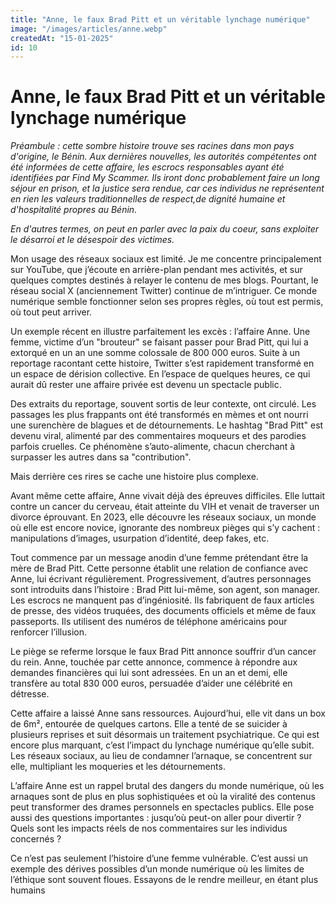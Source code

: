 ```yaml
---
title: "Anne, le faux Brad Pitt et un véritable lynchage numérique"
image: "/images/articles/anne.webp"
createdAt: "15-01-2025"
id: 10
---
```


# Anne, le faux Brad Pitt et un véritable lynchage numérique

_Préambule : cette sombre histoire trouve ses racines dans mon pays d'origine, le Bénin. Aux dernières nouvelles, les autorités compétentes ont été informées de cette affaire, les escrocs responsables ayant été identifiées par Find My Scammer. Ils iront donc probablement faire un long séjour en prison, et la justice sera rendue, car ces individus ne représentent en rien les valeurs traditionnelles de respect,de dignité humaine et d'hospitalité propres au Bénin._

_En d'autres termes, on peut en parler avec la paix du coeur, sans exploiter le désarroi et le désespoir des victimes._

Mon usage des réseaux sociaux est limité. Je me concentre principalement sur YouTube, que j’écoute en arrière-plan pendant mes activités, et sur quelques comptes destinés à relayer le contenu de mes blogs. Pourtant, le réseau social X (anciennement Twitter) continue de m’intriguer. Ce monde numérique semble fonctionner selon ses propres règles, où tout est permis, où tout peut arriver.

Un exemple récent en illustre parfaitement les excès : l’affaire Anne. Une femme, victime d’un "brouteur" se faisant passer pour Brad Pitt, qui lui a extorqué en un an une somme colossale de 800 000 euros. Suite à un reportage racontant cette histoire, Twitter s’est rapidement transformé en un espace de dérision collective. En l’espace de quelques heures, ce qui aurait dû rester une affaire privée est devenu un spectacle public.

Des extraits du reportage, souvent sortis de leur contexte, ont circulé. Les passages les plus frappants ont été transformés en mèmes et ont nourri une surenchère de blagues et de détournements. Le hashtag "Brad Pitt" est devenu viral, alimenté par des commentaires moqueurs et des parodies parfois cruelles. Ce phénomène s’auto-alimente, chacun cherchant à surpasser les autres dans sa "contribution".

Mais derrière ces rires se cache une histoire plus complexe.

Avant même cette affaire, Anne vivait déjà des épreuves difficiles. Elle luttait contre un cancer du cerveau, était atteinte du VIH et venait de traverser un divorce éprouvant. En 2023, elle découvre les réseaux sociaux, un monde où elle est encore novice, ignorante des nombreux pièges qui s’y cachent : manipulations d’images, usurpation d’identité, deep fakes, etc.

Tout commence par un message anodin d’une femme prétendant être la mère de Brad Pitt. Cette personne établit une relation de confiance avec Anne, lui écrivant régulièrement. Progressivement, d’autres personnages sont introduits dans l’histoire : Brad Pitt lui-même, son agent, son manager. Les escrocs ne manquent pas d’ingéniosité. Ils fabriquent de faux articles de presse, des vidéos truquées, des documents officiels et même de faux passeports. Ils utilisent des numéros de téléphone américains pour renforcer l’illusion.

Le piège se referme lorsque le faux Brad Pitt annonce souffrir d’un cancer du rein. Anne, touchée par cette annonce, commence à répondre aux demandes financières qui lui sont adressées. En un an et demi, elle transfère au total 830 000 euros, persuadée d’aider une célébrité en détresse.

Cette affaire a laissé Anne sans ressources. Aujourd’hui, elle vit dans un box de 6m², entourée de quelques cartons. Elle a tenté de se suicider à plusieurs reprises et suit désormais un traitement psychiatrique. Ce qui est encore plus marquant, c’est l’impact du lynchage numérique qu’elle subit. Les réseaux sociaux, au lieu de condamner l’arnaque, se concentrent sur elle, multipliant les moqueries et les détournements.

L’affaire Anne est un rappel brutal des dangers du monde numérique, où les arnaques sont de plus en plus sophistiquées et où la viralité des contenus peut transformer des drames personnels en spectacles publics. Elle pose aussi des questions importantes : jusqu’où peut-on aller pour divertir ? Quels sont les impacts réels de nos commentaires sur les individus concernés ?

Ce n’est pas seulement l’histoire d’une femme vulnérable. C’est aussi un exemple des dérives possibles d’un monde numérique où les limites de l’éthique sont souvent floues.
Essayons de le rendre meilleur, en étant plus humains
